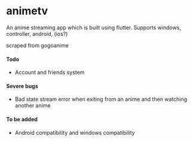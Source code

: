 # animetv

An anime streaming app which is built using flutter.
Supports windows, controller, android, (ios?)

scraped from gogoanime


#### Todo
* Account and friends system

#### Severe bugs
* Bad state stream error when exiting from an anime and then watching another anime

#### To be added
* Android compatibility and windows compatibility
